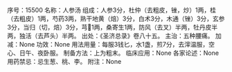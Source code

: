 序号：15500
名称：人参汤
组成：人参3分，杜仲（去粗皮，锉，炒）1两，桂（去粗皮）1两，芍药3两，熟干地黄（焙）3分，白术3分，木通（锉）3分，玄参3分，当归（切，焙）3分，芎1两，桑寄生1两，防风（去叉）半两，牡丹皮半两，独活（去芦头）半两。
出处：《圣济总录》卷八十五。
主治：五种腰痛。
加减：None
功效：None
用法用量：每服3钱匕，水1盏，煎7分，去滓温服，空心、日午、夜卧服。
制备方法：上为粗末。
临床应用：None
各家论述：None
用药禁忌：忌生葱、桃、李。
附注：None

